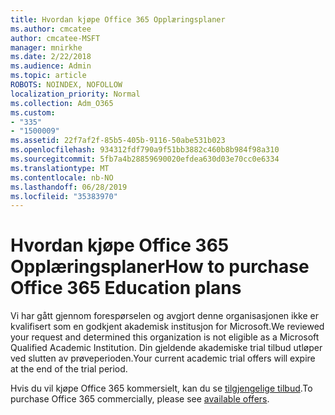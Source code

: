 ```yaml
---
title: Hvordan kjøpe Office 365 Opplæringsplaner
ms.author: cmcatee
author: cmcatee-MSFT
manager: mnirkhe
ms.date: 2/22/2018
ms.audience: Admin
ms.topic: article
ROBOTS: NOINDEX, NOFOLLOW
localization_priority: Normal
ms.collection: Adm_O365
ms.custom:
- "335"
- "1500009"
ms.assetid: 22f7af2f-85b5-405b-9116-50abe531b023
ms.openlocfilehash: 934312fdf790a9f51bb3882c460b8b984f98a310
ms.sourcegitcommit: 5fb7a4b28859690020efdea630d03e70cc0e6334
ms.translationtype: MT
ms.contentlocale: nb-NO
ms.lasthandoff: 06/28/2019
ms.locfileid: "35383970"
---
```

# <a name="how-to-purchase-office-365-education-plans"></a><span data-ttu-id="eea85-102">Hvordan kjøpe Office 365 Opplæringsplaner</span><span class="sxs-lookup"><span data-stu-id="eea85-102">How to purchase Office 365 Education plans</span></span>

<span data-ttu-id="eea85-103">Vi har gått gjennom forespørselen og avgjort denne organisasjonen ikke er kvalifisert som en godkjent akademisk institusjon for Microsoft.</span><span class="sxs-lookup"><span data-stu-id="eea85-103">We reviewed your request and determined this organization is not eligible as a Microsoft Qualified Academic Institution.</span></span> <span data-ttu-id="eea85-104">Din gjeldende akademiske trial tilbud utløper ved slutten av prøveperioden.</span><span class="sxs-lookup"><span data-stu-id="eea85-104">Your current academic trial offers will expire at the end of the trial period.</span></span>
  
<span data-ttu-id="eea85-105">Hvis du vil kjøpe Office 365 kommersielt, kan du se [tilgjengelige tilbud](https://go.microsoft.com/fwlink/p/?linkid=868433).</span><span class="sxs-lookup"><span data-stu-id="eea85-105">To purchase Office 365 commercially, please see [available offers](https://go.microsoft.com/fwlink/p/?linkid=868433).</span></span>
  